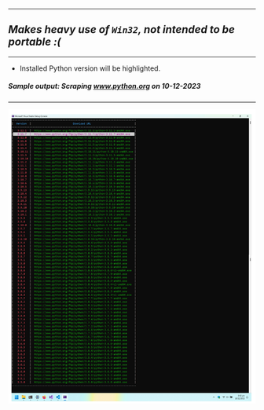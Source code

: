 ---------------------
## ___Makes heavy use of `Win32`, not intended to be portable :(___
---------------------

- Installed Python version will be highlighted.

##### ___Sample output: Scraping www.python.org on 10-12-2023___
-------
<img src="./output.jpg">